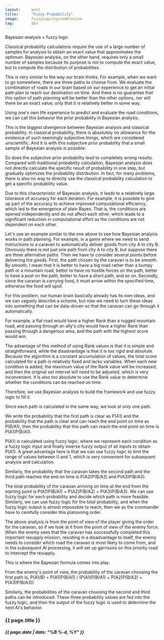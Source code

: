 ```yaml
---
layout:     post
title:      "Fuzzy Probability"
image:      FuzzyLogicSystemPreview
tag:        DEV
---
```


Bayesian analysis + fuzzy logic

Classical probability calculations require the use of a large number of samples for analysis to obtain an exact value that approximates the optimum. Bayesian analysis, on the other hand, requires only a small number of samples because its purpose is not to compute the exact value, but to compute the distribution of probabilities.<!--more-->

This is very similar to the way our brain thinks. For example, when we want to go somewhere, there are three paths to choose from. We evaluate the combination of roads in our brain based on our experience to get an initial path plan to reach our destination on time. And there is no guarantee that this option of path planning will be better than the other options, nor will there be an exact value, only that it is relatively better in some way.

Using one's own life experience to predict and evaluate the road conditions, we can call this behavior the prior probability in Bayesian analysis.

This is the biggest divergence between Bayesian analysis and classical probability. In classical probability, there is absolutely no allowance for the existence of such seemingly subjective things, which are considered unscientific. And it is with this subjective prior probability that a small sample of Bayesian analysis is possible.

So does the subjective prior probability lead to completely wrong results. Compared with traditional probability calculation, Bayesian analysis does not directly calculate the specific result of probability in one step, but gradually optimizes the probability distribution. In fact, for many problems, there is also no way to directly use the classical probability calculation to get a specific probability value.

Due to this characteristic of Bayesian analysis, it leads to a relatively large tolerance of accuracy for each iteration. For example, it is possible to give up part of the accuracy to achieve improved computational efficiency, which led to the emergence of plain Bayes. That is, the conditions are opened independently and do not affect each other, which leads to a significant reduction in computational effort as the conditions are not dependent on each other.

Let's use an example similar to the one above to see how Bayesian analysis works in path planning. For example, in a game where we need to send instructions to a caravan to automatically deliver goods from city A to city B. Obviously there is not just one path from city A to city B, but suppose there are three alternative paths. Then we have to consider several points before delivering the goods. First, the path chosen by the caravan is to be smooth. By smooth, I mean that it is better to have a big road rather than a bumpy path or a mountain road, better to have no hostile forces on the path, better to have a post on the path, better to have a short path, and so on. Secondly, since the caravan is carrying food, it must arrive within the specified time, otherwise the food will spoil.

For this problem, our human brain basically already has its own ideas, and we can vaguely describe a scheme, but now we need to turn these ideas into something that can be data-driven so that the caravan can go through it automatically.

For example, a flat road would have a higher Rank than a rugged mountain road, and passing through an ally's city would have a higher Rank than passing through a dangerous area, and the path with the highest score would win.

The advantage of this method of using Rank values is that it is simple and straightforward, while the disadvantage is that it is too rigid and absolute. Because the algorithm is a constant accumulation of values, the total score calculated for a path is relatively fixed and lacks variables. When each new condition is added, the maximum value of the Rank value will be increased, and then the original set interval will need to be adjusted, which is very inconvenient. It is also too absolute to use the Rank value to determine whether the conditions can be reached on time.

Therefore, we use Bayesian analysis to build the framework and use fuzzy logic to fill it.

Since each path is calculated in the same way, we look at only one path.

We write the probability that the first path is clear as P(A1) and the probability that the path is clear and can reach the end point on time as P(B/A1), then the probability that this path can reach the end point on time is P(A1)P(B/A1).

P(A1) is calculated using fuzzy logic, where we represent each condition as a fuzzy logic input and finally inverse fuzzy output of all inputs to obtain P(A1). A great advantage here is that we can use fuzzy logic to limit the range of values between 0 and 1, which is very convenient for subsequent analysis and calculation.

Similarly, the probability that the caravan takes the second path and the third path reaches the end on time is P(A2)P(B/A2) and P(A3)P(B/A3).

The total probability of the caravan arriving on time at the end from the starting point is P(A1)P(B/A1) + P(A2)P(B/A2) + P(A3)P(B/A3). We can use fuzzy logic for each probability and decide which path is more feasible. Similarly, we can use fuzzy logic for the total probability, and when the fuzzy logic output is almost impossible to reach, then we as the commander have to carefully consider this platooning order.

The above analysis is from the point of view of the player giving the order for the caravan, so if we look at it from the point of view of the enemy force. When the enemy sees that the caravan has successfully completed this important resupply mission, resulting in a disadvantage to itself, the enemy needs to consider which road the caravan is most likely to come from, and in the subsequent AI processing, it will set up garrisons on this priority road to intercept the resupply.

This is where the Bayesian formula comes into play.

From the enemy's point of view, the probability of the caravan choosing the first path is, P(A1/B) = P(A1)P(B/A1) / (P(A1)P(B/A1) + P(A2)P(B/A2) + P(A3)P(B/A3))

Similarly, the probabilities of the caravan choosing the second and third paths can be introduced. These three probability values are fed into the fuzzy logic, and then the output of the fuzzy logic is used to determine the next AI's behavior.

<h3>{{ page.title }}</h3>
<h5>{{ page.date | date: "%B %-d, %Y" }}</h5>

